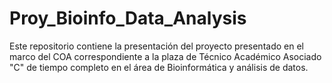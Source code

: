 # Proy_Bioinfo_Data_Analysis
Este repositorio contiene la presentación del proyecto presentado en el marco del COA correspondiente a la plaza de Técnico Académico Asociado "C" de tiempo completo en el área de Bioinformática y análisis de datos.
